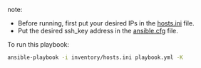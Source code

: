 note:
* Before running, first put your desired IPs in the [hosts.ini](./inventory/hosts.ini) file.
* Put the desired ssh_key address in the [ansible.cfg](./ansible.cfg) file.

To run this playbook:

```bash
ansible-playbook -i inventory/hosts.ini playbook.yml -K
```
